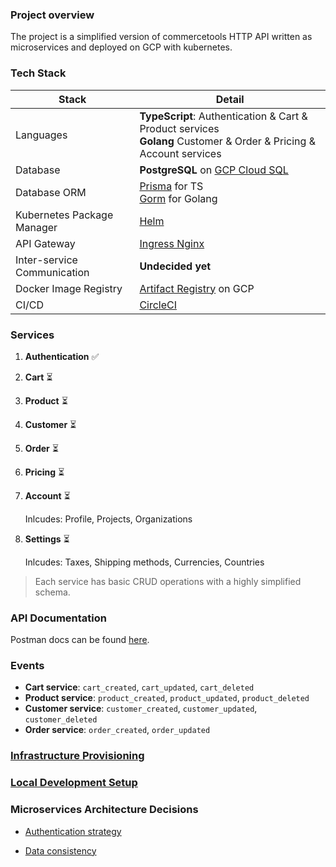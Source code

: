 ### Project overview

The project is a simplified version of commercetools HTTP API written as microservices and deployed on GCP with kubernetes.

### Tech Stack

| Stack                       | Detail                                                                                                                 |
| --------------------------- | ---------------------------------------------------------------------------------------------------------------------- |
| Languages                   | **TypeScript**: Authentication & Cart & Product services <br> **Golang** Customer & Order & Pricing & Account services |
| Database                    | **PostgreSQL** on [GCP Cloud SQL](https://cloud.google.com/sql)                                                        |
| Database ORM                | [Prisma](https://www.prisma.io/) for TS <br> [Gorm](https://gorm.io/) for Golang                                       |
| Kubernetes Package Manager  | [Helm](https://helm.sh/)                                                                                               |
| API Gateway                 | [Ingress Nginx](https://kubernetes.github.io/ingress-nginx/)                                                           |
| Inter-service Communication | **Undecided yet**                                                                                                      |
| Docker Image Registry       | [Artifact Registry](https://cloud.google.com/artifact-registry) on GCP                                                 |
| CI/CD                       | [CircleCI](https://circleci.com/)                                                                                      |

### Services

1. **Authentication** ✅
2. **Cart** ⏳
3. **Product** ⏳
4. **Customer** ⏳
5. **Order** ⏳
6. **Pricing** ⏳
7. **Account** ⏳

   Inlcudes: Profile, Projects, Organizations

8. **Settings** ⏳

   Inlcudes: Taxes, Shipping methods, Currencies, Countries

> Each service has basic CRUD operations with a highly simplified schema.

### API Documentation

Postman docs can be found [here](https://documenter.getpostman.com/view/8722825/2s8YsryZiW).

### Events

- **Cart service**: `cart_created`, `cart_updated`, `cart_deleted`
- **Product service**: `product_created`, `product_updated`, `product_deleted`
- **Customer service**: `customer_created`, `customer_updated`, `customer_deleted`
- **Order service**: `order_created`, `order_updated`

### [Infrastructure Provisioning](/docs/INFRASTRUCTURE_PROVISIONING_ON_GCP.md)

### [Local Development Setup](/docs/LOCAL_DEVELOPMENT_SETUP.md)

### Microservices Architecture Decisions

- [Authentication strategy](/docs/AUTHENTICATION_STRATEGY.md)

- [Data consistency](/docs/DATA_CONSISTENCY.md)

